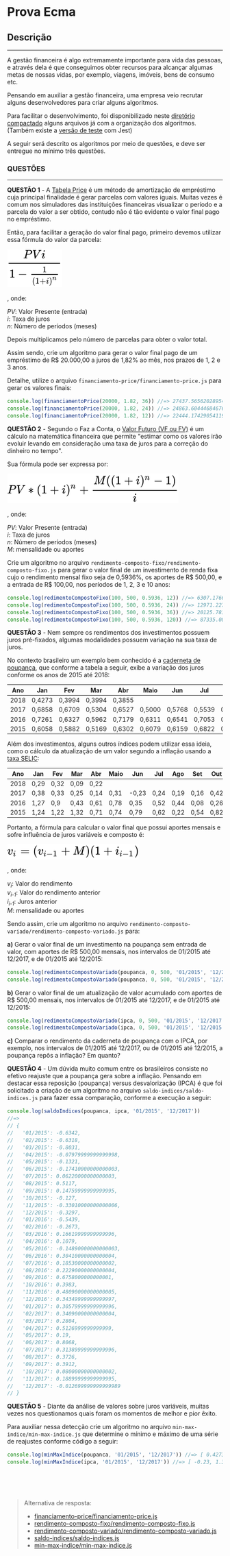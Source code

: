 # Prova Ecma

## Descrição
---

A gestão financeira é algo extremamente importante para vida das pessoas, e através dela é que conseguimos obter recursos para alcançar algumas metas de nossas vidas, por exemplo, viagens, imóveis, bens de consumo etc.

Pensando em auxiliar a gestão financeira, uma empresa veio recrutar alguns desenvolvedores para criar alguns algoritmos.

Para facilitar o desenvolvimento, foi disponibilizado neste [diretório compactado](code.zip) alguns arquivos já com a organização dos algoritmos. (Também existe a [versão de teste](code-test.zip) com Jest)

A seguir será descrito os algoritmos por meio de questões, e deve ser entregue no mínimo três questões.

### QUESTÕES
---

**QUESTÃO 1** - A [Tabela Price](https://pt.wikipedia.org/wiki/Tabela_Price) é um método de amortização de empréstimo cuja principal finalidade é gerar parcelas com valores iguais. Muitas vezes é comum nos simuladores das instituições financeiras visualizar o período e a parcela do valor a ser obtido, contudo não é tão evidente o valor final pago no empréstimo.

Então, para facilitar a geração do valor final pago, primeiro devemos utilizar essa fórmula do valor da parcela:

![](assets/price.svg)

, onde:

*PV*: Valor Presente (entrada)<br>
*i*: Taxa de juros<br>
*n*: Número de períodos (meses)

Depois multiplicamos pelo número de parcelas para obter o valor total.

Assim sendo, crie um algoritmo para gerar o valor final pago de um empréstimo de R$ 20.000,00 a juros de 1,82% ao mês, nos prazos de 1, 2 e 3 anos.

Detalhe, utilize o arquivo `financiamento-price/financiamento-price.js` para gerar os valores finais:

```js
console.log(financiamentoPrice(20000, 1.82, 36)) //=> 27437.565620289548
console.log(financiamentoPrice(20000, 1.82, 24)) //=> 24863.60444684676
console.log(financiamentoPrice(20000, 1.82, 12)) //=> 22444.174290541192
```

**QUESTÃO 2** - Segundo o Faz a Conta, o [Valor Futuro (VF ou FV)](http://fazaconta.com/valor-futuro-investimentos.htm) é um cálculo na matemática financeira que permite "estimar como os valores irão evoluir levando em consideração uma taxa de juros para a correção do dinheiro no tempo". 

Sua fórmula pode ser expressa por:

![](assets/rf.svg)

, onde:

*PV*: Valor Presente (entrada)<br>
*i*: Taxa de juros<br>
*n*: Número de períodos (meses)<br>
*M*: mensalidade ou aportes

Crie um algoritmo no arquivo `rendimento-composto-fixo/rendimento-composto-fixo.js` para gerar o valor final de um investimento de renda fixa cujo o rendimento mensal fixo seja de 0,5936%, os aportes de R$ 500,00, e a entrada de R$ 100,00, nos períodos de 1, 2, 3 e 10 anos:

```js
console.log(redimentoCompostoFixo(100, 500, 0.5936, 12)) //=> 6307.176654943719
console.log(redimentoCompostoFixo(100, 500, 0.5936, 24)) //=> 12971.227695545636
console.log(redimentoCompostoFixo(100, 500, 0.5936, 36)) //=> 20125.781003832304
console.log(redimentoCompostoFixo(100, 500, 0.5936, 120)) //=> 87335.08961181375
```

**QUESTÃO 3** - Nem sempre os rendimentos dos investimentos possuem juros pré-fixados, algumas modalidades possuem variação na sua taxa de juros.

No contexto brasileiro um exemplo bem conhecido é a [caderneta de poupança](http://www.portalbrasil.net/poupanca_mensal.htm), que conforme a tabela a seguir, exibe a variação dos juros conforme os anos de 2015 até 2018:

| Ano | Jan | Fev | Mar | Abr | Maio | Jun | Jul | Ago | Set | Out | Nov | Dez |
|-|-|-|-|-|-|-|-|-|-|-|-|-|
| 2018 | 0,4273 | 0,3994 | 0,3994 | 0,3855 | | | | | | | | |
| 2017 | 0,6858 | 0,6709 | 0,5304 | 0,6527 | 0,5000 | 0,5768 | 0,5539 | 0,5626 | 0,5512 | 0,5000 | 0,4690 | 0,4273 |
| 2016 | 0,7261 | 0,6327 | 0,5962 | 0,7179 | 0,6311 | 0,6541 | 0,7053 | 0,6629 | 0,7558 | 0,6583 | 0,6609 | 0,6435 |
| 2015 | 0,6058 | 0,5882 | 0,5169 | 0,6302 | 0,6079 | 0,6159 | 0,6822 | 0,7317 | 0,6876 | 0,6930 | 0,6799 | 0,6303 |

Além dos investimentos, alguns outros índices podem utilizar essa ideia, como o cálculo da atualização de um valor segundo a inflação usando a [taxa SELIC](http://www.portalbrasil.net/indices_selic_ano.htm):

| Ano | Jan | Fev | Mar | Abr | Maio | Jun | Jul | Ago | Set | Out | Nov | Dez |
|-|-|-|-|-|-|-|-|-|-|-|-|-|
| 2018 | 0,29 | 0,32 | 0,09 | 0,22 | | | | | | | | |
| 2017 | 0,38 | 0,33 | 0,25 | 0,14 | 0,31 | -0,23 | 0,24 | 0,19 | 0,16 | 0,42 | 0,28 | 0,44 |
| 2016 | 1,27 | 0,9 | 0,43 | 0,61 | 0,78 | 0,35 | 0,52 | 0,44 | 0,08 | 0,26 | 0,18 | 0,3 |
| 2015 | 1,24 | 1,22 | 1,32 | 0,71 | 0,74 | 0,79 | 0,62 | 0,22 | 0,54 | 0,82 | 1,01 | 0,96 |

Portanto, a fórmula para calcular o valor final que possui aportes mensais e sofre influência de juros variáveis e composto é:

![](assets/rv.svg)

, onde:

*v<sub>i</sub>*: Valor do rendimento<br>
*v<sub>i-1</sub>*: Valor do rendimento anterior<br>
*i<sub>i-1</sub>*: Juros anterior<br>
*M*: mensalidade ou aportes

Sendo assim, crie um algoritmo no arquivo `rendimento-composto-variado/rendimento-composto-variado.js` para: 

**a)** Gerar o valor final de um investimento na poupança sem entrada de valor, com aportes de R$ 500,00 mensais, nos intervalos de 01/2015 até 12/2017, e de 01/2015 até 12/2015:

```js
console.log(redimentoCompostoVariado(poupanca, 0, 500, '01/2015', '12/2017')) //=> 20161.722546560424
console.log(redimentoCompostoVariado(poupanca, 0, 500, '01/2015', '12/2015')) //=> 6263.110235582166
```

**b)** Gerar o valor final de um atualização de valor acumulado com aportes de R$ 500,00 mensais, nos intervalos de 01/2015 até 12/2017, e de 01/2015 até 12/2015:

```js
console.log(redimentoCompostoVariado(ipca, 0, 500, '01/2015', '12/2017')) //=> 19334.152800685235
console.log(redimentoCompostoVariado(ipca, 0, 500, '01/2015', '12/2015')) //=> 6312.287539035425
```

**c)** Comparar o rendimento da caderneta de poupança com o IPCA, por exemplo, nos intervalos de 01/2015 até 12/2017, ou de 01/2015 até 12/2015, a poupança repôs a inflação? Em quanto?

**QUESTÃO 4** - Um dúvida muito comum entre os brasileiros consiste no efetivo reajuste que a poupança gera sobre a inflação. Pensando em destacar essa reposição (poupança) versus desvalorização (IPCA) é que foi solicitado a criação de um algoritmo no arquivo `saldo-indices/saldo-indices.js` para fazer essa comparação, conforme a execução a seguir:

```js
console.log(saldoIndices(poupanca, ipca, '01/2015', '12/2017'))
//=>
// { 
//   '01/2015': -0.6342,
//   '02/2015': -0.6318,
//   '03/2015': -0.8031,
//   '04/2015': -0.07979999999999998,
//   '05/2015': -0.1321,
//   '06/2015': -0.17410000000000003,
//   '07/2015': 0.06220000000000003,
//   '08/2015': 0.5117,
//   '09/2015': 0.14759999999999995,
//   '10/2015': -0.127,
//   '11/2015': -0.33010000000000006,
//   '12/2015': -0.3297,
//   '01/2016': -0.5439,
//   '02/2016': -0.2673,
//   '03/2016': 0.16619999999999996,
//   '04/2016': 0.1079,
//   '05/2016': -0.14890000000000003,
//   '06/2016': 0.30410000000000004,
//   '07/2016': 0.18530000000000002,
//   '08/2016': 0.22290000000000004,
//   '09/2016': 0.6758000000000001,
//   '10/2016': 0.3983,
//   '11/2016': 0.48090000000000005,
//   '12/2016': 0.34349999999999997,
//   '01/2017': 0.30579999999999996,
//   '02/2017': 0.34090000000000004,
//   '03/2017': 0.2804,
//   '04/2017': 0.5126999999999999,
//   '05/2017': 0.19,
//   '06/2017': 0.8068,
//   '07/2017': 0.31389999999999996,
//   '08/2017': 0.3726,
//   '09/2017': 0.3912,
//   '10/2017': 0.08000000000000002,
//   '11/2017': 0.18899999999999995,
//   '12/2017': -0.012699999999999989
// }
```

**QUESTÃO 5** - Diante da análise de valores sobre juros variáveis, muitas vezes nos questionamos quais foram os momentos de melhor e pior êxito.

Para auxiliar nessa detecção crie um algoritmo no arquivo `min-max-indice/min-max-indice.js` que determine o mínimo e máximo de uma série de reajustes conforme código a seguir:

```js
console.log(minMaxIndice(poupanca, '01/2015', '12/2017')) //=> [ 0.4273, 0.7558 ]
console.log(minMaxIndice(ipca, '01/2015', '12/2017')) //=> [ -0.23, 1.32 ]
```

<br>
<br>
<br>

> Alternativa de resposta:<br> 
> * [financiamento-price/financiamento-price.js](code-response/financiamento-price/financiamento-price.js)<br>
> * [rendimento-composto-fixo/rendimento-composto-fixo.js](code-response/rendimento-composto-fixo/rendimento-composto-fixo.js)<br>
> * [rendimento-composto-variado/rendimento-composto-variado.js](code-response/rendimento-composto-variado/rendimento-composto-variado.js)<br>
> * [saldo-indices/saldo-indices.js](code-response/saldo-indices/saldo-indices.js)<br>
> * [min-max-indice/min-max-indice.js](code-response/min-max-indice/min-max-indice.js)<br>